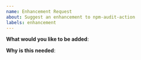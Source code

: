 ```yaml
---
name: Enhancement Request
about: Suggest an enhancement to npm-audit-action
labels: enhancement
---
```


<!-- Please only use this template for submitting enhancement requests -->

**What would you like to be added**:

**Why is this needed**:
